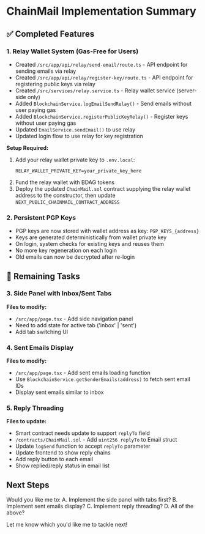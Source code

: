 # ChainMail Implementation Summary

## ✅ Completed Features

### 1. Relay Wallet System (Gas-Free for Users)
- Created `/src/app/api/relay/send-email/route.ts` - API endpoint for sending emails via relay
- Created `/src/app/api/relay/register-key/route.ts` - API endpoint for registering public keys via relay
- Created `/src/services/relay.service.ts` - Relay wallet service (server-side only)
- Added `BlockchainService.logEmailSendRelay()` - Send emails without user paying gas
- Added `BlockchainService.registerPublicKeyRelay()` - Register keys without user paying gas
- Updated `EmailService.sendEmail()` to use relay
- Updated login flow to use relay for key registration

**Setup Required:**
1. Add your relay wallet private key to `.env.local`:
   ```
   RELAY_WALLET_PRIVATE_KEY=your_private_key_here
   ```
2. Fund the relay wallet with BDAG tokens
3. Deploy the updated `ChainMail.sol` contract supplying the relay wallet address to the constructor, then update `NEXT_PUBLIC_CHAINMAIL_CONTRACT_ADDRESS`

### 2. Persistent PGP Keys
- PGP keys are now stored with wallet address as key: `PGP_KEYS_{address}`
- Keys are generated deterministically from wallet private key
- On login, system checks for existing keys and reuses them
- No more key regeneration on each login
- Old emails can now be decrypted after re-login

## 🚧 Remaining Tasks

### 3. Side Panel with Inbox/Sent Tabs
**Files to modify:**
- `/src/app/page.tsx` - Add side navigation panel
- Need to add state for active tab ('inbox' | 'sent')
- Add tab switching UI

### 4. Sent Emails Display
**Files to modify:**
- `/src/app/page.tsx` - Add sent emails loading function
- Use `BlockchainService.getSenderEmails(address)` to fetch sent email IDs
- Display sent emails similar to inbox

### 5. Reply Threading
**Files to update:**
- Smart contract needs update to support `replyTo` field
- `/contracts/ChainMail.sol` - Add `uint256 replyTo` to Email struct
- Update `logSend` function to accept `replyTo` parameter
- Update frontend to show reply chains
- Add reply button to each email
- Show replied/reply status in email list

## Next Steps

Would you like me to:
A. Implement the side panel with tabs first?
B. Implement sent emails display?
C. Implement reply threading?
D. All of the above?

Let me know which you'd like me to tackle next!
